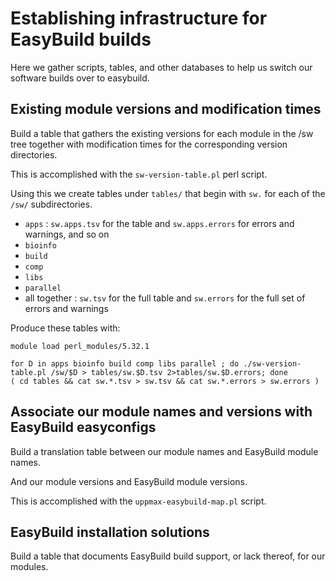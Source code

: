 Establishing infrastructure for EasyBuild builds
================================================

Here we gather scripts, tables, and other databases to help us switch our software builds over to easybuild.



Existing module versions and modification times
-----------------------------------------------

Build a table that gathers the existing versions for each module in the /sw tree together with modification times for the corresponding version directories.

This is accomplished with the `sw-version-table.pl` perl script.

Using this we create tables under `tables/` that begin with `sw.` for each of the `/sw/` subdirectories.

- `apps`  : `sw.apps.tsv` for the table and `sw.apps.errors` for errors and warnings, and so on
- `bioinfo`
- `build`
- `comp`
- `libs`
- `parallel`
- all together : `sw.tsv` for the full table and `sw.errors` for the full set of errors and warnings

Produce these tables with:

    module load perl_modules/5.32.1

    for D in apps bioinfo build comp libs parallel ; do ./sw-version-table.pl /sw/$D > tables/sw.$D.tsv 2>tables/sw.$D.errors; done
    ( cd tables && cat sw.*.tsv > sw.tsv && cat sw.*.errors > sw.errors )



Associate our module names and versions with EasyBuild easyconfigs
------------------------------------------------------------------

Build a translation table between our module names and EasyBuild module names.

And our module versions and EasyBuild module versions.

This is accomplished with the `uppmax-easybuild-map.pl` script.



EasyBuild installation solutions
--------------------------------

Build a table that documents EasyBuild build support, or lack thereof, for our modules.

